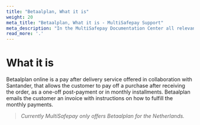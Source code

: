 ```yaml
---
title: "Betaalplan, What it is"
weight: 20
meta_title: "Betaalplan, What it is - MultiSafepay Support"
meta_description: "In the MultiSafepay Documentation Center all relevant information regarding our Plugins and API. As well as Support pages for Payment Method, Tools and General Questions. You can also find the contact details of our Support Team and Integration Team."
read_more: '.'
---
```

# What it is
Betaalplan online is a pay after delivery service offered in collaboration with Santander, that allows the customer to pay off a purchase after receiving the order, as a one-off post-payment or in monthly installments. Betaalplan emails the customer an invoice with instructions on how to fulfill the monthly payments.

>_Currently MultiSafepay only offers Betaalplan for the Netherlands._
